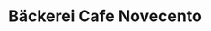 ---
title: "Bäckerei Cafe Novecento"
url: /bad-oeynhausen/baeckerei-cafe-novecento/
shop: Bäckerei
---